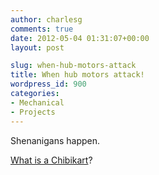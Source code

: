 ```yaml
---
author: charlesg
comments: true
date: 2012-05-04 01:31:07+00:00
layout: post

slug: when-hub-motors-attack
title: When hub motors attack!
wordpress_id: 900
categories:
- Mechanical
- Projects
---
```


Shenanigans happen.





[What is a Chibikart](http://www.etotheipiplusone.net/?cat=90)?
